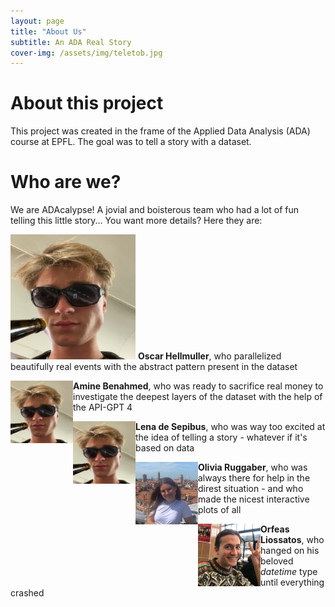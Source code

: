 ```yaml
---
layout: page
title: "About Us"
subtitle: An ADA Real Story
cover-img: /assets/img/teletob.jpg
---
```


# About this project
This project was created in the frame of the Applied Data Analysis (ADA) course at EPFL. The goal was to tell a story with a dataset. 

# Who are we?
We are ADAcalypse! A jovial and boisterous team who had a lot of fun telling this little story... You want more details? Here they are:

<img src="assets/img/oscar_ada3.png" width="200" height="200" />  **Oscar Hellmuller**, who parallelized beautifully real events with the abstract pattern present in the dataset

<img align="left" width="100" height="100" src="assets/img/oscar_ada3.png">   **Amine Benahmed**, who was ready to sacrifice real money to investigate the deepest layers of the dataset with the help of the API-GPT 4

<img align="left" width="100" height="100" src="assets/img/oscar_ada3.png">   **Lena de Sepibus**, who was way too excited at the idea of telling a story - whatever if it's based on data

<img align="left" width="100" height="100" src="assets/img/olivia_ada.jpeg">   **Olivia Ruggaber**, who was always there for help in the direst situation - and who made the nicest interactive plots of all

<img align="left" width="100" height="100" src="assets/img/orfeas_ada.jpeg">   **Orfeas Liossatos**, who hanged on his beloved _datetime_ type until everything crashed



